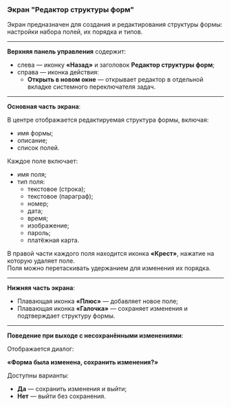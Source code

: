 ### Экран "Редактор структуры форм"

Экран предназначен для создания и редактирования структуры формы: настройки набора полей, их порядка и типов.

---

**Верхняя панель управления** содержит:

- слева — иконку **«Назад»** и заголовок **Редактор структуры форм**;
- справа — иконка действия:
  - **Открыть в новом окне** — открывает редактор в отдельной вкладке системного переключателя задач.

---

**Основная часть экрана**:

В центре отображается редактируемая структура формы, включая:
- имя формы;
- описание;
- список полей.  

Каждое поле включает:
- имя поля;
- тип поля:  
  - текстовое (строка);  
  - текстовое (параграф);  
  - номер;  
  - дата;  
  - время;  
  - изображение;  
  - пароль;  
  - платёжная карта.  

В правой части каждого поля находится иконка **«Крест»**, нажатие на которую удаляет поле.  
Поля можно перетаскивать удержанием для изменения их порядка.

---

**Нижняя часть экрана**:

- Плавающая иконка **«Плюс»** — добавляет новое поле;
- Плавающая иконка **«Галочка»** — сохраняет изменения и подтверждает структуру формы.

---

**Поведение при выходе с несохранёнными изменениями**:

Отображается диалог:

**«Форма была изменена, сохранить изменения?»**

Доступны варианты:
- **Да** — сохранить изменения и выйти;
- **Нет** — выйти без сохранения.
